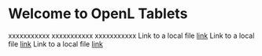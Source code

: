 # Welcome to OpenL Tablets

xxxxxxxxxxx
xxxxxxxxxxx
xxxxxxxxxxx
Link to a local file [link](./Test.xlsx)
Link to a local file [link](/Test.xlsx)
Link to a local file [link](Test.xlsx)
